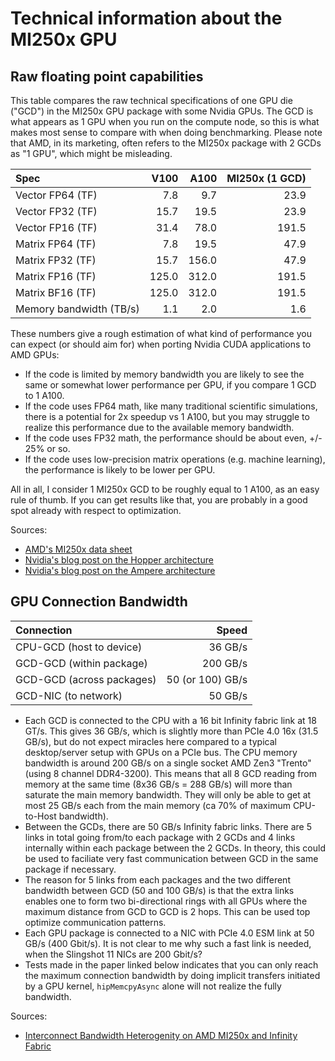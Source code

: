 # Technical information about the MI250x GPU

## Raw floating point capabilities

This table compares the raw technical specifications of one GPU die ("GCD") in the MI250x GPU package with some Nvidia GPUs. The GCD is what appears as 1 GPU when you run on the compute node, so this is what makes most sense to compare with when doing benchmarking. Please note that AMD, in its marketing, often refers to the MI250x package with 2 GCDs as "1 GPU", which might be misleading. 

| Spec                    | V100   | A100  | MI250x (1 GCD)   | 
| :---------------------- | -----: | ----: | ---------------: | 
| Vector FP64 (TF)        | 7.8    | 9.7   | 23.9             | 
| Vector FP32 (TF)        | 15.7   | 19.5  | 23.9             | 
| Vector FP16 (TF)        | 31.4   | 78.0  | 191.5            | 
| Matrix FP64 (TF)        | 7.8    | 19.5  | 47.9             | 
| Matrix FP32 (TF)        | 15.7   | 156.0 | 47.9             | 
| Matrix FP16 (TF)        | 125.0  | 312.0 | 191.5            | 
| Matrix BF16 (TF)        | 125.0  | 312.0 | 191.5            | 
| Memory bandwidth (TB/s) | 1.1    | 2.0   | 1.6              | 

These numbers give a rough estimation of what kind of performance you can expect (or should aim for) when porting Nvidia CUDA applications to AMD GPUs:

* If the code is limited by memory bandwidth you are likely to see the same or somewhat lower performance per GPU, if you compare 1 GCD to 1 A100.
* If the code uses FP64 math, like many traditional scientific simulations, there is a potential for 2x speedup vs 1 A100, but you may struggle to realize this performance due to the available memory bandwidth.
* If the code uses FP32 math, the performance should be about even, +/- 25% or so.
* If the code uses low-precision matrix operations (e.g. machine learning), the performance is likely to be lower per GPU.

All in all, I consider 1 MI250x GCD to be roughly equal to 1 A100, as an easy rule of thumb. If you can get results like that, you are probably in a good spot already with respect to optimization.

Sources:

* [AMD's MI250x data sheet](https://www.amd.com/system/files/documents/amd-instinct-mi200-datasheet.pdf)
* [Nvidia's blog post on the Hopper architecture](https://developer.nvidia.com/blog/nvidia-hopper-architecture-in-depth/)
* [Nvidia's blog post on the Ampere architecture](https://developer.nvidia.com/blog/nvidia-ampere-architecture-in-depth/)

## GPU Connection Bandwidth

| Connection                      | Speed              |
| :------------------------------ | -----------------: |
| CPU-GCD (host to device)        | 36 GB/s            |
| GCD-GCD (within package)        | 200 GB/s           |
| GCD-GCD (across packages)       | 50 (or 100) GB/s   |
| GCD-NIC (to network)            | 50 GB/s            |

* Each GCD is connected to the CPU with a 16 bit Infinity fabric link at 18 GT/s. This gives 36 GB/s, which is slightly more than PCIe 4.0 16x (31.5 GB/s), but do not expect miracles here compared to a typical desktop/server setup with GPUs on a PCIe bus. The CPU memory bandwidth is around 200 GB/s on a single socket AMD Zen3 "Trento" (using 8 channel DDR4-3200). This means that all 8 GCD reading from memory at the same time (8x36 GB/s = 288 GB/s) will more than saturate the main memory bandwidth. They will only be able to get at most 25 GB/s each from the main memory (ca 70% of maximum CPU-to-Host bandwidth).
* Between the GCDs, there are 50 GB/s Infinity fabric links. There are 5 links in total going from/to each package with 2 GCDs and 4 links internally within each package between the 2 GCDs. In theory, this could be used to faciliate very fast communication between GCD in the same package if necessary. 
* The reason for 5 links from each packages and the two different bandwidth between GCD (50 and 100 GB/s) is that the extra links enables one to form two bi-directional rings with all GPUs where the maximum distance from GCD to GCD is 2 hops. This can be used top optimize communication patterns.
* Each GPU package is connected to a NIC with PCIe 4.0 ESM link at 50 GB/s (400 Gbit/s). It is not clear to me why such a fast link is needed, when the Slingshot 11 NICs are 200 Gbit/s?
* Tests made in the paper linked below indicates that you can only reach the maximum connection bandwidth by doing implicit transfers initiated by a GPU kernel, `hipMemcpyAsync` alone will not realize the fully bandwidth.

Sources:

* [Interconnect Bandwidth Heterogenity on AMD MI250x and Infinity Fabric](https://arxiv.org/pdf/2302.14827.pdf)